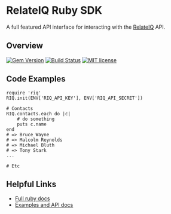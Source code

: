 # RelateIQ Ruby SDK

A full featured API interface for interacting with the [RelateIQ](https://relateiq.com) API. 

## Overview

<!--[![Gem Version](https://badge.fury.io/rb/riq.svg)](http://badge.fury.io/rb/riq)-->
[![Gem Version](https://img.shields.io/gem/v/riq.svg)](http://badge.fury.io/rb/riq)
[![Build Status](https://magnum.travis-ci.com/relateiq/ruby-sdk.svg?token=xxjSCPFbqdpe6wKPqUwA&branch=master)](https://magnum.travis-ci.com/relateiq/ruby-sdk)
[![MIT license](http://img.shields.io/badge/license-MIT-blue.svg)](http://opensource.org/licenses/MIT)

## Code Examples

    require 'riq'
    RIQ.init(ENV['RIQ_API_KEY'], ENV['RIQ_API_SECRET'])

    # Contacts
    RIQ.contacts.each do |c|
        # do something
        puts c.name
    end
    # => Bruce Wayne
    # => Malcolm Reynolds
    # => Michael Bluth
    # => Tony Stark
    ...

    # Etc


## Helpful Links

* [Full ruby docs](http://www.rubydoc.info/gems/riq)
* [Examples and API docs](https://api.relateiq.com/#/ruby)